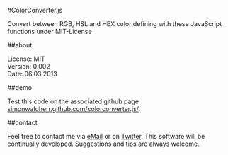 #ColorConverter.js

Convert between RGB, HSL and HEX color defining with these JavaScript functions under MIT-License

##about

License: MIT  
Version: 0.002  
Date: 06.03.2013  

##demo

Test this code on the associated github page [simonwaldherr.github.com/colorconverter.js/](http://simonwaldherr.github.com/colorconverter.js/).

##contact

Feel free to contact me via [eMail](mailto:contact@simonwaldherr.de) or on [Twitter](http://twitter.com/simonwaldherr). This software will be continually developed. Suggestions and tips are always welcome.
